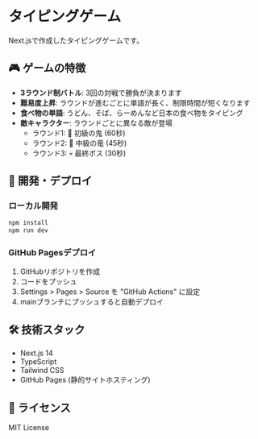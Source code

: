 # タイピングゲーム

Next.jsで作成したタイピングゲームです。

## 🎮 ゲームの特徴

- **3ラウンド制バトル**: 3回の対戦で勝負が決まります
- **難易度上昇**: ラウンドが進むごとに単語が長く、制限時間が短くなります
- **食べ物の単語**: うどん、そば、らーめんなど日本の食べ物をタイピング
- **敵キャラクター**: ラウンドごとに異なる敵が登場
  - ラウンド1: 👹 初級の鬼 (60秒)
  - ラウンド2: 🐉 中級の竜 (45秒)  
  - ラウンド3: 💀 最終ボス (30秒)

## 🚀 開発・デプロイ

### ローカル開発
```bash
npm install
npm run dev
```

### GitHub Pagesデプロイ
1. GitHubリポジトリを作成
2. コードをプッシュ
3. Settings > Pages > Source を "GitHub Actions" に設定
4. mainブランチにプッシュすると自動デプロイ

## 🛠 技術スタック

- Next.js 14
- TypeScript
- Tailwind CSS
- GitHub Pages (静的サイトホスティング)

## 📝 ライセンス

MIT License
